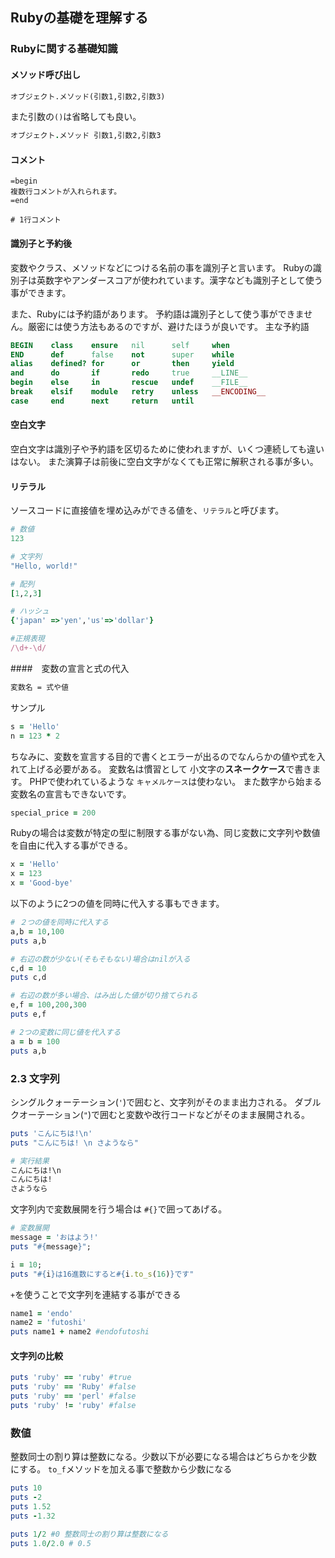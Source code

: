 ## Rubyの基礎を理解する

### Rubyに関する基礎知識

#### メソッド呼び出し

```md
オブジェクト.メソッド(引数1,引数2,引数3)
```

また引数の`()`は省略しても良い。

```ruby 
オブジェクト.メソッド 引数1,引数2,引数3 
```

#### コメント

```
=begin
複数行コメントが入れられます。
=end

# 1行コメント
```

#### 識別子と予約後

変数やクラス、メソッドなどにつける名前の事を識別子と言います。
Rubyの識別子は英数字やアンダースコアが使われています。漢字なども識別子として使う事ができます。

また、Rubyには予約語があります。
予約語は識別子として使う事ができません。厳密には使う方法もあるのですが、避けたほうが良いです。
主な予約語

```ruby
BEGIN    class    ensure   nil      self     when
END      def      false    not      super    while
alias    defined? for      or       then     yield
and      do       if       redo     true     __LINE__
begin    else     in       rescue   undef    __FILE__
break    elsif    module   retry    unless   __ENCODING__
case     end      next     return   until
```

#### 空白文字

空白文字は識別子や予約語を区切るために使われますが、いくつ連続しても違いはない。
また演算子は前後に空白文字がなくても正常に解釈される事が多い。

#### リテラル

ソースコードに直接値を埋め込みができる値を、`リテラル`と呼びます。

```ruby
# 数値
123

# 文字列
"Hello, world!"

# 配列
[1,2,3]

# ハッシュ
{'japan' =>'yen','us'=>'dollar'} 

#正規表現
/\d+-\d/
```
####　変数の宣言と式の代入

```sh
変数名 = 式や値
```

サンプル

```rb
s = 'Hello'
n = 123 * 2
```

ちなみに、変数を宣言する目的で書くとエラーが出るのでなんらかの値や式を入れて上げる必要がある。
変数名は慣習として 小文字の**スネークケース**で書きます。
PHPで使われているような `キャメルケース`は使わない。
また数字から始まる変数名の宣言もできないです。

```rb
special_price = 200
```

Rubyの場合は変数が特定の型に制限する事がない為、同じ変数に文字列や数値を自由に代入する事ができる。

```rb
x = 'Hello'
x = 123
x = 'Good-bye'
```

以下のように2つの値を同時に代入する事もできます。

```rb
# ２つの値を同時に代入する
a,b = 10,100
puts a,b

# 右辺の数が少ない(そもそもない)場合はnilが入る
c,d = 10
puts c,d

# 右辺の数が多い場合、はみ出した値が切り捨てられる
e,f = 100,200,300
puts e,f

# 2つの変数に同じ値を代入する
a = b = 100
puts a,b
```

### 2.3 文字列

シングルクォーテーション(`'`)で囲むと、文字列がそのまま出力される。
ダブルクオーテーション(`"`)で囲むと変数や改行コードなどがそのまま展開される。

```rb
puts 'こんにちは!\n'
puts "こんにちは! \n さようなら"

# 実行結果
こんにちは!\n
こんにちは!
さようなら
```

文字列内で変数展開を行う場合は `#{}`で囲ってあげる。

```rb
# 変数展開
message = 'おはよう!'
puts "#{message}";

i = 10;
puts "#{i}は16進数にすると#{i.to_s(16)}です"
```

`+`を使うことで文字列を連結する事ができる


```rb
name1 = 'endo'
name2 = 'futoshi'
puts name1 + name2 #endofutoshi
```

#### 文字列の比較

```rb
puts 'ruby' == 'ruby' #true
puts 'ruby' == 'Ruby' #false
puts 'ruby' == 'perl' #false
puts 'ruby' != 'ruby' #false
```

### 数値

整数同士の割り算は整数になる。少数以下が必要になる場合はどちらかを少数にする。
`to_f`メソッドを加える事で整数から少数になる

```rb
puts 10
puts -2
puts 1.52
puts -1.32

puts 1/2 #0 整数同士の割り算は整数になる
puts 1.0/2.0 # 0.5
```